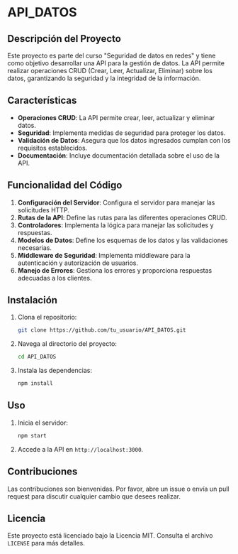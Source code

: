 # API_DATOS

## Descripción del Proyecto

Este proyecto es parte del curso "Seguridad de datos en redes" y tiene como objetivo desarrollar una API para la gestión de datos. La API permite realizar operaciones CRUD (Crear, Leer, Actualizar, Eliminar) sobre los datos, garantizando la seguridad y la integridad de la información.

## Características

- **Operaciones CRUD**: La API permite crear, leer, actualizar y eliminar datos.
- **Seguridad**: Implementa medidas de seguridad para proteger los datos.
- **Validación de Datos**: Asegura que los datos ingresados cumplan con los requisitos establecidos.
- **Documentación**: Incluye documentación detallada sobre el uso de la API.

## Funcionalidad del Código

1. **Configuración del Servidor**: Configura el servidor para manejar las solicitudes HTTP.
2. **Rutas de la API**: Define las rutas para las diferentes operaciones CRUD.
3. **Controladores**: Implementa la lógica para manejar las solicitudes y respuestas.
4. **Modelos de Datos**: Define los esquemas de los datos y las validaciones necesarias.
5. **Middleware de Seguridad**: Implementa middleware para la autenticación y autorización de usuarios.
6. **Manejo de Errores**: Gestiona los errores y proporciona respuestas adecuadas a los clientes.

## Instalación

1. Clona el repositorio:
    ```bash
    git clone https://github.com/tu_usuario/API_DATOS.git
    ```
2. Navega al directorio del proyecto:
    ```bash
    cd API_DATOS
    ```
3. Instala las dependencias:
    ```bash
    npm install
    ```

## Uso

1. Inicia el servidor:
    ```bash
    npm start
    ```
2. Accede a la API en `http://localhost:3000`.

## Contribuciones

Las contribuciones son bienvenidas. Por favor, abre un issue o envía un pull request para discutir cualquier cambio que desees realizar.

## Licencia

Este proyecto está licenciado bajo la Licencia MIT. Consulta el archivo `LICENSE` para más detalles.

